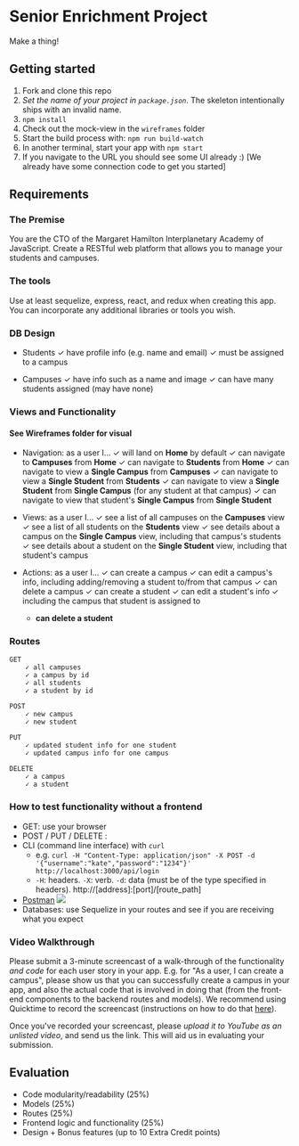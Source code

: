 # Senior Enrichment Project

Make a thing!

## Getting started

1. Fork and clone this repo
2. *Set the name of your project in `package.json`*. The skeleton intentionally ships with an invalid name.
3. `npm install`
4. Check out the mock-view in the `wireframes` folder
5. Start the build process with: `npm run build-watch`
6. In another terminal, start your app with `npm start`
7. If you navigate to the URL you should see some UI already :) [We already have some connection code to get you started]

## Requirements

### The Premise

You are the CTO of the Margaret Hamilton Interplanetary Academy of JavaScript. Create a RESTful web platform that allows you to manage your students and campuses.

### The tools

Use at least sequelize, express, react, and redux when creating this app. You can incorporate any additional libraries or tools you wish.

### DB Design

- Students
  ✓ have profile info (e.g. name and email)
  ✓ must be assigned to a campus

- Campuses
  ✓ have info such as a name and image
  ✓ can have many students assigned (may have none)

### Views and Functionality
#### See Wireframes folder for visual

- Navigation: as a user I...
  ✓ will land on **Home** by default
  ✓ can navigate to **Campuses** from **Home**
  ✓ can navigate to **Students** from **Home**
  ✓ can navigate to view a **Single Campus** from **Campuses**
  ✓ can navigate to view a **Single Student** from **Students**
  ✓ can navigate to view a **Single Student** from **Single Campus** (for any student at that campus)
  ✓ can navigate to view that student's **Single Campus** from **Single Student**

- Views: as a user I...
  ✓ see a list of all campuses on the **Campuses** view
  ✓ see a list of all students on the **Students** view
  ✓ see details about a campus on the **Single Campus** view, including that campus's students
  ✓ see details about a student on the **Single Student** view, including that student's campus

- Actions: as a user I...
  ✓ can create a campus
  ✓ can edit a campus's info, including adding/removing a student to/from that campus
  ✓ can delete a campus
  ✓ can create a student
  ✓ can edit a student's info
  ✓ including the campus that student is assigned to
  * **can delete a student**

### Routes

```
GET
	✓ all campuses
	✓ a campus by id
	✓ all students
	✓ a student by id
```

```
POST
	✓ new campus
	✓ new student
```

```
PUT
	✓ updated student info for one student
	✓ updated campus info for one campus
```

```
DELETE
	✓ a campus
	✓ a student
```

### How to test functionality without a frontend
- GET: use your browser
- POST / PUT / DELETE :
 - CLI (command line interface) with `curl`
   - e.g. `curl -H "Content-Type: application/json" -X POST -d '{"username":"kate","password":"1234"}' http://localhost:3000/api/login`
   - `-H`: headers. `-X`: verb. `-d`: data (must be of the type specified in headers). http://[address]:[port]/[route_path]
 - [Postman](https://www.getpostman.com/)
   ![](https://www.dropbox.com/s/4fk3b90cd0i1a5y/postman_post.png?raw=true)
- Databases: use Sequelize in your routes and see if you are receiving what you expect

### Video Walkthrough
Please submit a 3-minute screencast of a walk-through of the functionality *and code* for each user story in your app. E.g. for "As a user, I can create a campus", please show us that you can successfully create a campus in your app, and also the actual code that is involved in doing that (from the front-end components to the backend routes and models). We recommend using Quicktime to record the screencast (instructions on how to do that [here](https://support.apple.com/kb/PH5882?locale=en_US&viewlocale=en_US)).

Once you've recorded your screencast, please *upload it to YouTube as an unlisted video*, and send us the link. This will aid us in evaluating your submission.

## Evaluation

- Code modularity/readability (25%)
- Models (25%)
- Routes (25%)
- Frontend logic and functionality (25%)
- Design + Bonus features (up to 10 Extra Credit points)

